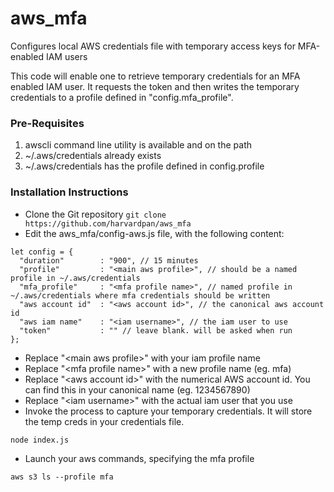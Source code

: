 # aws_mfa
Configures local AWS credentials file with temporary access keys for MFA-enabled IAM users

This code will enable one to retrieve temporary credentials for an MFA
enabled IAM user. It requests the token and then writes the temporary
credentials to a profile defined in "config.mfa_profile".
 
### Pre-Requisites
1. awscli command line utility is available and on the path
2. ~/.aws/credentials already exists
3. ~/.aws/credentials has the profile defined in config.profile

### Installation Instructions
* Clone the Git repository
```git clone https://github.com/harvardpan/aws_mfa```
* Edit the aws_mfa/config-aws.js file, with the following content:
```
let config = {
  "duration"        : "900", // 15 minutes
  "profile"         : "<main aws profile>", // should be a named profile in ~/.aws/credentials
  "mfa_profile"     : "<mfa profile name>", // named profile in ~/.aws/credentials where mfa credentials should be written
  "aws account id"  : "<aws account id>", // the canonical aws account id
  "aws iam name"    : "<iam username>", // the iam user to use
  "token"           : "" // leave blank. will be asked when run
};
```
* Replace "\<main aws profile\>" with your iam profile name
* Replace "\<mfa profile name\>" with a new profile name (eg. mfa)
* Replace "\<aws account id\>" with the numerical AWS account id. You can find this in your canonical name (eg. 1234567890)
* Replace "\<iam username\>" with the actual iam user that you use
* Invoke the process to capture your temporary credentials. It will store the temp creds in your credentials file.

```node index.js```
* Launch your aws commands, specifying the mfa profile

```aws s3 ls --profile mfa```
